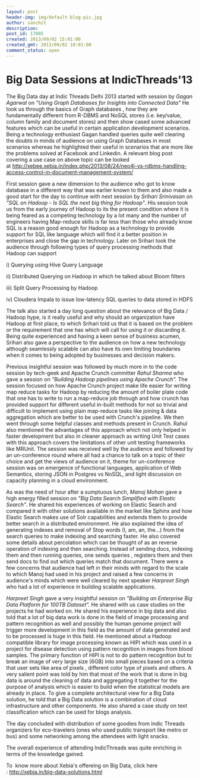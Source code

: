 ```yaml
---
layout: post
header-img: img/default-blog-pic.jpg
author: sanchit
description: 
post_id: 17085
created: 2013/09/02 15:01:00
created_gmt: 2013/09/02 10:01:00
comment_status: open
---
```


# Big Data Sessions at IndicThreads'13

<p>The Big Data day at Indic Threads Delhi 2013 started with session by <i>Gagan Agarwal</i> on <i>"Using Graph Databases for Insights into Connected Data"</i> He took us through the basics of Graph databases , how they are fundamentally different from R-DBMS and NoSQL stores (i.e. key/value, column family and document stores) and then show cased some advanced features which can be useful in certain application development scenarios. Being a technology enthusiast Gagan handled queries quite well clearing the doubts in minds of audience on using Graph Databases in most scenarios whereas he highlighted their useful in scenarios that are more like the problems solved at Facebook and Linkedin. A relevant blog post covering a use case on above topic can be looked at <a href="http://xebee.xebia.in/index.php/2013/08/24/neo4j-vs-rdbms-handling-access-control-in-document-management-system/">http://xebee.xebia.in/index.php/2013/08/24/neo4j-vs-rdbms-handling-access-control-in-document-management-system/</a><b>
</b></p>
<p>First session gave a new dimension to the audience who got to know database in a different way that was earlier known to them and also made a good start for the day to continue with next session by <i>Srihari Srinivasan</i> on<i> "SQL on Hadoop - Is SQL the next big thing for Hadoop"</i>. His session took us from the early journey of Hadoop to its the present condition where it is being feared as a competing technology by a lot many and the number of engineers having Map-reduce skills is far less than those who already know SQL is a reason good enough for Hadoop as a technology to provide support for SQL like language which will find it a better position in enterprises and close the gap in technology. Later on Srihari took the audience through following types of query processing methods that Hadoop can support</p>
<p>i) Querying using Hive Query Language</p>
<p>ii) Distributed Querying on Hadoop in which he talked about Bloom filters</p>
<p>iii) Split Query Processing by Hadoop</p>
<p>iv) Cloudera Impala to issue low-latency SQL queries to data stored in HDFS</p>
<p>The talk also started a day long question about the relevance of Big Data / Hadoop hype, is it really useful and why should an organization have Hadoop at first place, to which Srihari told us that it is based on the problem or the requirement that one has which will call for using it or discarding it. Being quite experienced and having a keen sense of business acumen, Srihari also gave a perspective to the audience on how a new technology although seamlessly scalable can also have its own limiting boundaries when it comes to being adopted by businesses and decision makers.</p>
<p>Previous insightful session was followed by much more in to the code session by tech-geek and Apache Crunch committer <i>Rahul Sharma</i> who gave a session on <i>"Building Hadoop pipelines using Apache Crunch". </i>The session focused on how Apache Crunch project make life easier for writing map reduce tasks for Hadoop by reducing the amount of boiler plate code that one has to write to run a map-reduce job through and how crunch has provided support for different useful in-built methods for not so trivial and difficult to implement using plain map-reduce tasks like joining &amp; data aggregation which are better to be used with Crunch's pipeline. We then went through some helpful classes and methods present in Crunch. Rahul also mentioned the advantages of this approach which not only helped in faster development but also in cleaner approach as writing Unit Test cases with this approach covers the limitations of other unit testing frameworks like MRUnit. The session was received well by the audience and followed by an un-conference round where all had a chance to talk on a topic of their choice and get the views of audience on it, theme for un-conference session was on emergence of functional languages, application of Web Semantics, storing JSON in Postgres vs NoSQL, and light discussion on capacity planning in a cloud environment.</p>
<p>As was the need of hour after a sumptuous lunch, <i>Manoj Mohan</i> gave a high energy filled session on <i>"Big Data Search Simplified with Elastic Search"</i>. He shared his experiences of working on Elastic Search and compared it with other solutions available in the market like Sphinx and how Elastic Search makes use of Solr capabilities and extends them to provide better search in a distributed environment. He also explained the idea of generating indexes and removal of Stop words (I, am, an, the...) from the search queries to make indexing and searching faster. He also covered some details about percolation which can be thought of as an reverse operation of indexing and then searching. Instead of sending docs, indexing them and then running queries, one sends queries , registers them and then send docs to find out which queries match that document. There were a few concerns that audience had left in their minds with regard to the scale to which Manoj had used in his project and raised a few concerns in audience's minds which were well cleared by next speaker <i>Harpreet Singh</i> who had a lot of experience in building scalable applications.</p>
<p><i>Harpreet Singh</i> gave a very insightful session on <i>"Building an Enterprise Big Data Platform for 100TB Dataset". </i>He shared with us case studies on the projects he had worked on. He shared his experience in big data and also told that a lot of big data work is done in the field of image processing and pattern recognition as well and possibly the human genome project will trigger more development in this field as the amount of data generated and to be processed is huge in this field. He mentioned about a Hadoop compatible library for image processing known as HIPI which was used in a project for disease detection using pattern recognition in images from blood samples. The primary function of HIPI is not to do pattern recognition but to break an image of very large size (6GB) into small pieces based on a criteria that user sets like area of pixels , different color type of pixels and others. A very salient point was told by him that most of the work that is done in big data is around the cleaning of data and aggregating it together for the purpose of analysis which is easier to build when the statistical models are already in place. To give a complete architectural view for a Big Data solution, he told that a Big Data solution is a combination of cloud infrastructure and other components. He also shared a case study on text classification which can be used for blogs analysis.</p>
<p>The day concluded with distribution of some goodies from Indic Threads organizers for eco-travelers (ones who used public transport like metro or bus) and some networking among the attendees with light snacks.</p>
<p>The overall experience of attending IndicThreads was quite enriching in terms of the knowledge gained.</p>
<p>To  know more about Xebia's offereing on Big Data, click here : <a href="http://xebia.in/big-data-solutions.html">http://xebia.in/big-data-solutions.html</a></p>